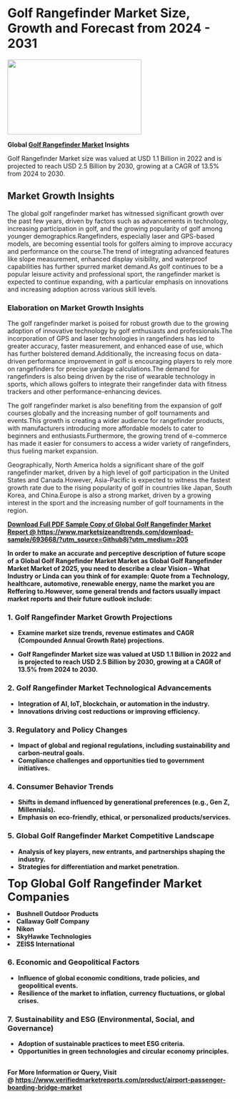 <H1>Golf Rangefinder Market Size, Growth and Forecast from 2024 - 2031</H1><img class="aligncenter size-medium wp-image-584254" src="https://thirdeyenews.in/wp-content/uploads/2024/09/Global-Market-Research-300x168.jpeg" alt="" width="300" height="168" /><p><strong>Global&nbsp;<a href="https://www.marketsizeandtrends.com/download-sample/693668/?utm_source=Github8j?utm_medium=205">Golf Rangefinder Market</a> Insights</strong></p><p>Golf Rangefinder Market size was valued at USD 1.1 Billion in 2022 and is projected to reach USD 2.5 Billion by 2030, growing at a CAGR of 13.5% from 2024 to 2030.</p><p><h2>Market Growth Insights</h2> <p>The global golf rangefinder market has witnessed significant growth over the past few years, driven by factors such as advancements in technology, increasing participation in golf, and the growing popularity of golf among younger demographics.Rangefinders, especially laser and GPS-based models, are becoming essential tools for golfers aiming to improve accuracy and performance on the course.The trend of integrating advanced features like slope measurement, enhanced display visibility, and waterproof capabilities has further spurred market demand.As golf continues to be a popular leisure activity and professional sport, the rangefinder market is expected to continue expanding, with a particular emphasis on innovations and increasing adoption across various skill levels.</p> <p><strong><a href="#"></a></strong></p> <h3>Elaboration on Market Growth Insights</h3> <p>The golf rangefinder market is poised for robust growth due to the growing adoption of innovative technology by golf enthusiasts and professionals.The incorporation of GPS and laser technologies in rangefinders has led to greater accuracy, faster measurement, and enhanced ease of use, which has further bolstered demand.Additionally, the increasing focus on data-driven performance improvement in golf is encouraging players to rely more on rangefinders for precise yardage calculations.The demand for rangefinders is also being driven by the rise of wearable technology in sports, which allows golfers to integrate their rangefinder data with fitness trackers and other performance-enhancing devices.</p> <p>The golf rangefinder market is also benefiting from the expansion of golf courses globally and the increasing number of golf tournaments and events.This growth is creating a wider audience for rangefinder products, with manufacturers introducing more affordable models to cater to beginners and enthusiasts.Furthermore, the growing trend of e-commerce has made it easier for consumers to access a wider variety of rangefinders, thus fueling market expansion.</p> <p>Geographically, North America holds a significant share of the golf rangefinder market, driven by a high level of golf participation in the United States and Canada.However, Asia-Pacific is expected to witness the fastest growth rate due to the rising popularity of golf in countries like Japan, South Korea, and China.Europe is also a strong market, driven by a growing interest in the sport and the increasing number of golf tournaments in the region.</p> <p><strong><a href="#"></p><p><span class=""><strong>Download Full PDF Sample Copy of Global Golf Rangefinder Market Report</strong> @ <a href="https://www.marketsizeandtrends.com/download-sample/693668/?utm_source=Github8j?utm_medium=205" target="_blank">https://www.marketsizeandtrends.com/download-sample/693668/?utm_source=Github8j?utm_medium=205</a></span></p><p>In order to make an accurate and perceptive description of future scope of a Global&nbsp;Golf Rangefinder Market Market as Global&nbsp;Golf Rangefinder Market Market of 2025, you need to describe a clear Vision &ndash; What Industry or Linda can you think of for example: Quote from a Technology, healthcare, automotive, renewable energy, name the market you are Reffering to.However, some general trends and factors usually impact market reports and their future outlook include:</p><h3>1.&nbsp;<strong>Golf Rangefinder Market Growth Projections</strong></h3><ul><li>Examine market size trends, revenue estimates and CAGR (Compounded Annual Growth Rate) projections.</li><li><p>Golf Rangefinder Market size was valued at USD 1.1 Billion in 2022 and is projected to reach USD 2.5 Billion by 2030, growing at a CAGR of 13.5% from 2024 to 2030.</p></li></ul><h3>2.&nbsp;<strong>Golf Rangefinder Market Technological Advancements</strong></h3><ul><li>Integration of AI, IoT, blockchain, or automation in the industry.</li><li>Innovations driving cost reductions or improving efficiency.</li></ul><h3>3.&nbsp;<strong>Regulatory and Policy Changes</strong></h3><ul><li>Impact of global and regional regulations, including sustainability and carbon-neutral goals.</li><li>Compliance challenges and opportunities tied to government initiatives.</li></ul><h3>4.&nbsp;<strong>Consumer Behavior Trends</strong></h3><ul><li>Shifts in demand influenced by generational preferences (e.g., Gen Z, Millennials).</li><li>Emphasis on eco-friendly, ethical, or personalized products/services.</li></ul><h3>5.&nbsp;<strong>Global Golf Rangefinder Market Competitive Landscape</strong></h3><ul><li>Analysis of key players, new entrants, and partnerships shaping the industry.</li><li>Strategies for differentiation and market penetration.</li></ul><p data-pm-slice="1 1 []"><span style="color: inherit; font-family: inherit; font-size: 25px;">Top Global Golf Rangefinder Market Companies</span></p><div class="" data-test-id=""><p><li>Bushnell Outdoor Products</li><li> Callaway Golf Company</li><li> Nikon</li><li> SkyHawke Technologies</li><li> ZEISS International</li></p></div><h3>6.&nbsp;<strong>Economic and Geopolitical Factors</strong></h3><ul><li>Influence of global economic conditions, trade policies, and geopolitical events.</li><li>Resilience of the market to inflation, currency fluctuations, or global crises.</li></ul><h3>7.&nbsp;<strong>Sustainability and ESG (Environmental, Social, and Governance)</strong></h3><ul><li>Adoption of sustainable practices to meet ESG criteria.</li><li>Opportunities in green technologies and circular economy principles.</li></ul><h2><strong style="font-size: 14px;">For More Information or Query, Visit @&nbsp;</strong><a style="background-color: #ffffff; font-size: 14px;" href="https://www.marketsizeandtrends.com/report/golf-rangefinder-market/" target="_blank">https://www.verifiedmarketreports.com/product/airport-passenger-boarding-bridge-market</a></h2>
